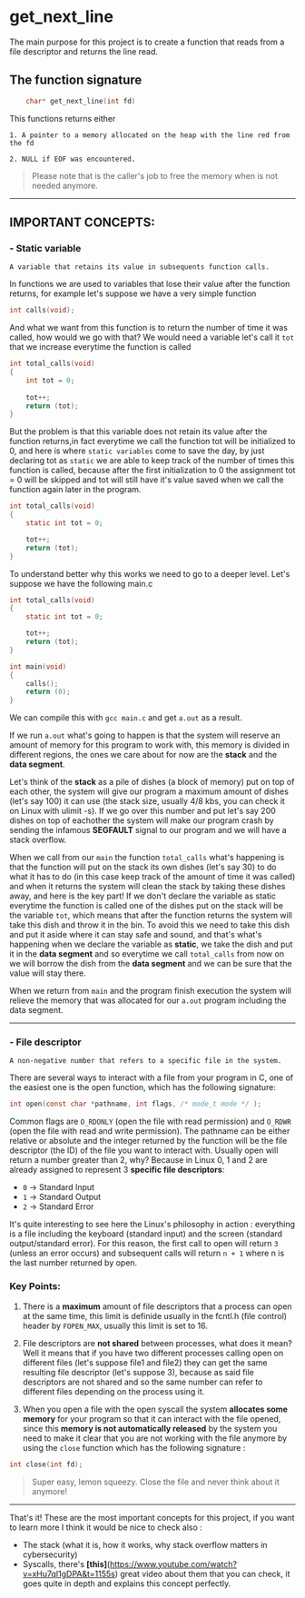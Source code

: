 # get_next_line


The main purpose for this project is to create a function that reads from a file descriptor and returns the line read.

## The function signature 

```c
    char* get_next_line(int fd)
```

This functions returns either

    1. A pointer to a memory allocated on the heap with the line red from the fd

    2. NULL if EOF was encountered.

> Please note that is the caller's job to free the memory when is not needed anymore. 

---

## IMPORTANT CONCEPTS:

### - Static variable

    A variable that retains its value in subsequents function calls.
In functions we are used to variables that lose their value after the function returns, for example let's suppose we have a very simple function 
```c
int calls(void);
```

And what we want from this function is to return the number of time it was called, how would we go with that? We would need a variable let's call it `tot` that we increase everytime the function is called 
```c
int total_calls(void)
{
    int tot = 0;
    
    tot++;
    return (tot);
}
```
But the problem is that this variable does not retain its value after the function returns,in fact everytime we call the function tot will be initialized to 0, and here is where `static variables` come to save the day, by just declaring tot as `static` we are able to keep track of the number of times this function is called, because after the first initialization to 0 the assignment tot = 0 will be skipped and tot will still have it's value saved when we call the function again later in the program. 
```c
int total_calls(void)
{
    static int tot = 0;

    tot++;
    return (tot);
}
```
To understand better why this works we need to go to a deeper level.
Let's suppose we have the following main.c 

```c
int total_calls(void)
{
    static int tot = 0;

    tot++;
    return (tot);
}

int main(void)
{
    calls();
    return (0);
}
```
We can compile this with `gcc main.c` and get `a.out` as a result.

If we run `a.out` what's going to happen is that the system will reserve an amount of memory for this program to work with, this memory is divided in different regions, the ones we care about for now are the **stack** and the **data segment**.

Let's think of the **stack** as a pile of dishes (a block of memory) put on top of each other, the system will give our program  a maximum amount of dishes (let's say 100) it can use (the stack size, usually 4/8 kbs, you can check it on Linux with ulimit -s). If we go over this number and put let's say 200 dishes on top of eachother the system will make our program crash by sending the infamous **SEGFAULT** signal to our program and we will have a stack overflow.

When we call from our `main` the function `total_calls` what's happening is that the function will put on the stack its own dishes (let's say 30) to do what it has to do (in this case keep track of the amount of time it was called) and when it returns the system will clean the stack by taking these dishes away, and here is the key part! If we don't declare the variable as static everytime the function is called one of the dishes put on the stack will be the variable `tot`, which means that after the function returns the system will take this dish and throw it in the bin. 
To avoid this we need to take this dish and put it aside where it can stay safe and sound, and that's what's happening when we declare the variable as **static**, we take the dish and put it in the **data segment** and so everytime we call `total_calls` from now on we will borrow the dish from the **data segment** and we can be sure that the value will stay there. 

When we return from `main` and the program finish execution the system will relieve the memory that was allocated for our `a.out` program including the data segment.

---

### - File descriptor 

    A non-negative number that refers to a specific file in the system. 
There are several ways to interact with a file from your program in C, one of the easiest one is the open function, which has the following signature:
```c
int open(const char *pathname, int flags, /* mode_t mode */ );
```
Common flags are `O_RDONLY` (open the file with read permission) and `O_RDWR` (open the file with read and write permission).
The pathname can be either relative or absolute and the integer returned by the function will be the file descriptor (the ID) of the file you want to interact with.
Usually open will return a number greater than 2, why?
Because in Linux 0, 1 and 2 are already assigned to represent 3 **specific file descriptors**:

- `0` -> Standard Input
- `1` -> Standard Output
- `2` -> Standard Error

It's quite interesting to see here the Linux's philosophy in action : everything is a file including the keyboard (standard input) and the screen (standard output/standard error). 
For this reason, the first call to open will return `3` (unless an error occurs) and subsequent calls will return `n + 1` where n is the last number returned by open.

### Key Points:

1. There is a **maximum** amount of file descriptors that a process can open at the same time, this limit is definide usually in the fcntl.h (file control) header by `FOPEN_MAX`, usually this limit is set to 16.

2. File descriptors are **not shared** between processes, what does it mean? Well it means that if you have two different processes calling open on different files (let's suppose file1 and file2) they can get the same resulting file descriptor (let's suppose 3), because as said file descriptors are not shared and so the same number can refer to different files depending on the process using it.

3. When you open a file with the open syscall the system **allocates some memory** for your program so that it can interact with the file opened, since this **memory is not automatically released** by the system you need to make it clear that you are not working with the file anymore by using the `close` function which has the following signature :
```c
int close(int fd);
```
> Super easy, lemon squeezy. Close the file and never think about it anymore! 

---

That's it! These are the most important concepts for this project, if you want to learn more I think it would be nice to check also :

- The stack (what it is, how it works, why stack overflow matters in cybersecurity)
- Syscalls, there's **[this]**(https://www.youtube.com/watch?v=xHu7qI1gDPA&t=1155s) great video about them that you can check, it goes quite in depth and explains this concept perfectly.
